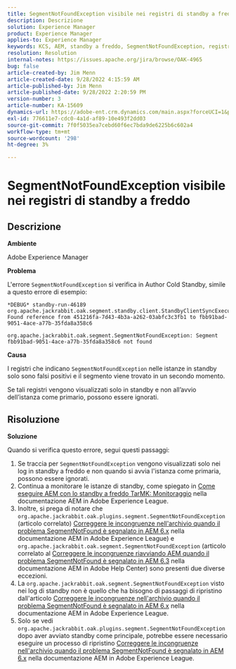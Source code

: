 ```yaml
---
title: SegmentNotFoundException visibile nei registri di standby a freddo
description: Descrizione
solution: Experience Manager
product: Experience Manager
applies-to: Experience Manager
keywords: KCS, AEM, standby a freddo, SegmentNotFoundException, registri, log, Adobe Experience Manager
resolution: Resolution
internal-notes: https://issues.apache.org/jira/browse/OAK-4965
bug: false
article-created-by: Jim Menn
article-created-date: 9/28/2022 4:15:59 AM
article-published-by: Jim Menn
article-published-date: 9/28/2022 2:20:59 PM
version-number: 3
article-number: KA-15609
dynamics-url: https://adobe-ent.crm.dynamics.com/main.aspx?forceUCI=1&pagetype=entityrecord&etn=knowledgearticle&id=5941513c-e43e-ed11-9db1-0022480866ad
exl-id: 776611e7-cdc0-4a1d-af89-10e493f2dd03
source-git-commit: 7f0f5035ea7cebd60f6ec7bda9de6225b6c602a4
workflow-type: tm+mt
source-wordcount: '298'
ht-degree: 3%

---
```


# SegmentNotFoundException visibile nei registri di standby a freddo

## Descrizione

<b>Ambiente</b>

Adobe Experience Manager

<b>Problema</b>

L&#39;errore `SegmentNotFoundException` si verifica in Author Cold Standby, simile a questo errore di esempio:

```
*DEBUG* standby-run-46189 org.apache.jackrabbit.oak.segment.standby.client.StandbyClientSyncExecution Found reference from 451216fa-7d43-4b3a-a262-03abfc3c3fb1 to fbb91bad-9051-4ace-a77b-35fda8a358c6

org.apache.jackrabbit.oak.segment.SegmentNotFoundException: Segment fbb91bad-9051-4ace-a77b-35fda8a358c6 not found
```

<b>Causa</b>

I registri che indicano `SegmentNotFoundException` nelle istanze in standby solo sono falsi positivi e il segmento viene trovato in un secondo momento.

Se tali registri vengono visualizzati solo in standby e non all’avvio dell’istanza come primario, possono essere ignorati.

## Risoluzione

<b>Soluzione</b>

Quando si verifica questo errore, segui questi passaggi:

1. Se traccia per `SegmentNotFoundException` vengono visualizzati solo nei log in standby a freddo e non quando si avvia l&#39;istanza come primaria, possono essere ignorati.
1. Continua a monitorare le istanze di standby, come spiegato in [Come eseguire AEM con lo standby a freddo TarMK: Monitoraggio](https://docs.adobe.com/content/help/en/experience-manager-65/deploying/deploying/tarmk-cold-standby.html#monitoring) nella documentazione AEM in Adobe Experience League.
1. Inoltre, si prega di notare che `org.apache.jackrabbit.oak.plugins.segment.SegmentNotFoundException` (articolo correlato) [Correggere le incongruenze nell&#39;archivio quando il problema SegmentNotFound è segnalato in AEM 6.x](https://helpx.adobe.com/experience-manager/kb/fix-inconsistencies-in-the-repository-when-segmentnotfound-issue.html) nella documentazione AEM in Adobe Experience League) e `org.apache.jackrabbit.oak.segment.SegmentNotFoundException` (articolo correlato al [Correggere le incongruenze riavviando AEM quando il problema SegmentNotFound è segnalato in AEM 6.3](https://helpx.adobe.com/au/experience-manager/kb/fix-inconsistencies-by-restarting-AEM-when-segmentNotFound-issue-is-reported-in-AEM.html) nella documentazione AEM in Adobe Help Center) sono presenti due diverse eccezioni.
1. La `org.apache.jackrabbit.oak.segment.SegmentNotFoundException` visto nei log di standby non è quello che ha bisogno di passaggi di ripristino dall&#39;articolo [Correggere le incongruenze nell&#39;archivio quando il problema SegmentNotFound è segnalato in AEM 6.x](https://helpx.adobe.com/experience-manager/kb/fix-inconsistencies-in-the-repository-when-segmentnotfound-issue.html) nella documentazione AEM in Adobe Experience League.
1. Solo se vedi `org.apache.jackrabbit.oak.plugins.segment.SegmentNotFoundException` dopo aver avviato standby come principale, potrebbe essere necessario eseguire un processo di ripristino [Correggere le incongruenze nell&#39;archivio quando il problema SegmentNotFound è segnalato in AEM 6.x](https://helpx.adobe.com/experience-manager/kb/fix-inconsistencies-in-the-repository-when-segmentnotfound-issue.html) nella documentazione AEM in Adobe Experience League.
